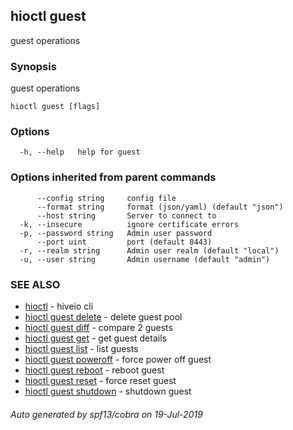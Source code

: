 ## hioctl guest

guest operations

### Synopsis

guest operations

```
hioctl guest [flags]
```

### Options

```
  -h, --help   help for guest
```

### Options inherited from parent commands

```
      --config string     config file
      --format string     format (json/yaml) (default "json")
      --host string       Server to connect to
  -k, --insecure          ignore certificate errors
  -p, --password string   Admin user password
      --port uint         port (default 8443)
  -r, --realm string      Admin user realm (default "local")
  -u, --user string       Admin username (default "admin")
```

### SEE ALSO

* [hioctl](hioctl.md)	 - hiveio cli
* [hioctl guest delete](hioctl_guest_delete.md)	 - delete guest pool
* [hioctl guest diff](hioctl_guest_diff.md)	 - compare 2 guests
* [hioctl guest get](hioctl_guest_get.md)	 - get guest details
* [hioctl guest list](hioctl_guest_list.md)	 - list guests
* [hioctl guest poweroff](hioctl_guest_poweroff.md)	 - force power off guest
* [hioctl guest reboot](hioctl_guest_reboot.md)	 - reboot guest
* [hioctl guest reset](hioctl_guest_reset.md)	 - force reset guest
* [hioctl guest shutdown](hioctl_guest_shutdown.md)	 - shutdown guest

###### Auto generated by spf13/cobra on 19-Jul-2019
